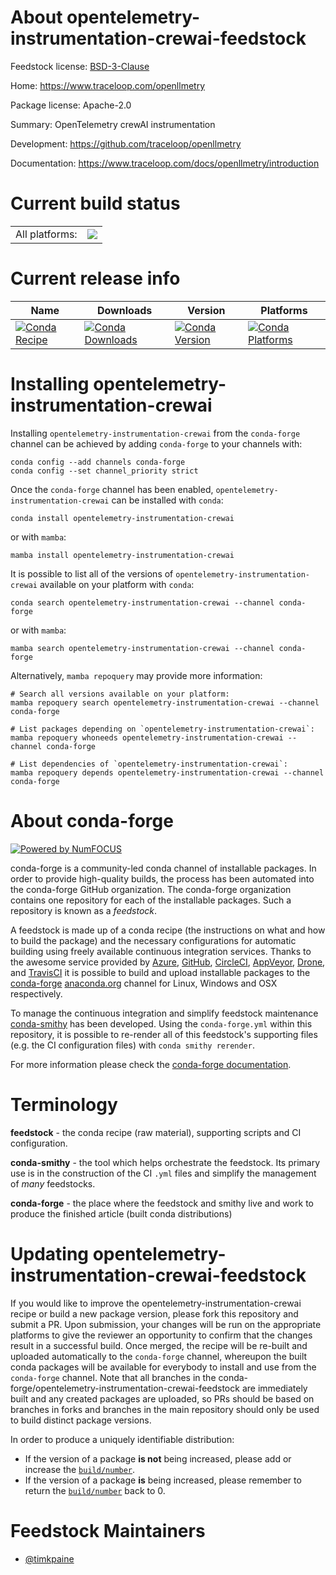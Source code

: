 About opentelemetry-instrumentation-crewai-feedstock
====================================================

Feedstock license: [BSD-3-Clause](https://github.com/conda-forge/opentelemetry-instrumentation-crewai-feedstock/blob/main/LICENSE.txt)

Home: https://www.traceloop.com/openllmetry

Package license: Apache-2.0

Summary: OpenTelemetry crewAI instrumentation

Development: https://github.com/traceloop/openllmetry

Documentation: https://www.traceloop.com/docs/openllmetry/introduction

Current build status
====================


<table><tr><td>All platforms:</td>
    <td>
      <a href="https://dev.azure.com/conda-forge/feedstock-builds/_build/latest?definitionId=25164&branchName=main">
        <img src="https://dev.azure.com/conda-forge/feedstock-builds/_apis/build/status/opentelemetry-instrumentation-crewai-feedstock?branchName=main">
      </a>
    </td>
  </tr>
</table>

Current release info
====================

| Name | Downloads | Version | Platforms |
| --- | --- | --- | --- |
| [![Conda Recipe](https://img.shields.io/badge/recipe-opentelemetry--instrumentation--crewai-green.svg)](https://anaconda.org/conda-forge/opentelemetry-instrumentation-crewai) | [![Conda Downloads](https://img.shields.io/conda/dn/conda-forge/opentelemetry-instrumentation-crewai.svg)](https://anaconda.org/conda-forge/opentelemetry-instrumentation-crewai) | [![Conda Version](https://img.shields.io/conda/vn/conda-forge/opentelemetry-instrumentation-crewai.svg)](https://anaconda.org/conda-forge/opentelemetry-instrumentation-crewai) | [![Conda Platforms](https://img.shields.io/conda/pn/conda-forge/opentelemetry-instrumentation-crewai.svg)](https://anaconda.org/conda-forge/opentelemetry-instrumentation-crewai) |

Installing opentelemetry-instrumentation-crewai
===============================================

Installing `opentelemetry-instrumentation-crewai` from the `conda-forge` channel can be achieved by adding `conda-forge` to your channels with:

```
conda config --add channels conda-forge
conda config --set channel_priority strict
```

Once the `conda-forge` channel has been enabled, `opentelemetry-instrumentation-crewai` can be installed with `conda`:

```
conda install opentelemetry-instrumentation-crewai
```

or with `mamba`:

```
mamba install opentelemetry-instrumentation-crewai
```

It is possible to list all of the versions of `opentelemetry-instrumentation-crewai` available on your platform with `conda`:

```
conda search opentelemetry-instrumentation-crewai --channel conda-forge
```

or with `mamba`:

```
mamba search opentelemetry-instrumentation-crewai --channel conda-forge
```

Alternatively, `mamba repoquery` may provide more information:

```
# Search all versions available on your platform:
mamba repoquery search opentelemetry-instrumentation-crewai --channel conda-forge

# List packages depending on `opentelemetry-instrumentation-crewai`:
mamba repoquery whoneeds opentelemetry-instrumentation-crewai --channel conda-forge

# List dependencies of `opentelemetry-instrumentation-crewai`:
mamba repoquery depends opentelemetry-instrumentation-crewai --channel conda-forge
```


About conda-forge
=================

[![Powered by
NumFOCUS](https://img.shields.io/badge/powered%20by-NumFOCUS-orange.svg?style=flat&colorA=E1523D&colorB=007D8A)](https://numfocus.org)

conda-forge is a community-led conda channel of installable packages.
In order to provide high-quality builds, the process has been automated into the
conda-forge GitHub organization. The conda-forge organization contains one repository
for each of the installable packages. Such a repository is known as a *feedstock*.

A feedstock is made up of a conda recipe (the instructions on what and how to build
the package) and the necessary configurations for automatic building using freely
available continuous integration services. Thanks to the awesome service provided by
[Azure](https://azure.microsoft.com/en-us/services/devops/), [GitHub](https://github.com/),
[CircleCI](https://circleci.com/), [AppVeyor](https://www.appveyor.com/),
[Drone](https://cloud.drone.io/welcome), and [TravisCI](https://travis-ci.com/)
it is possible to build and upload installable packages to the
[conda-forge](https://anaconda.org/conda-forge) [anaconda.org](https://anaconda.org/)
channel for Linux, Windows and OSX respectively.

To manage the continuous integration and simplify feedstock maintenance
[conda-smithy](https://github.com/conda-forge/conda-smithy) has been developed.
Using the ``conda-forge.yml`` within this repository, it is possible to re-render all of
this feedstock's supporting files (e.g. the CI configuration files) with ``conda smithy rerender``.

For more information please check the [conda-forge documentation](https://conda-forge.org/docs/).

Terminology
===========

**feedstock** - the conda recipe (raw material), supporting scripts and CI configuration.

**conda-smithy** - the tool which helps orchestrate the feedstock.
                   Its primary use is in the construction of the CI ``.yml`` files
                   and simplify the management of *many* feedstocks.

**conda-forge** - the place where the feedstock and smithy live and work to
                  produce the finished article (built conda distributions)


Updating opentelemetry-instrumentation-crewai-feedstock
=======================================================

If you would like to improve the opentelemetry-instrumentation-crewai recipe or build a new
package version, please fork this repository and submit a PR. Upon submission,
your changes will be run on the appropriate platforms to give the reviewer an
opportunity to confirm that the changes result in a successful build. Once
merged, the recipe will be re-built and uploaded automatically to the
`conda-forge` channel, whereupon the built conda packages will be available for
everybody to install and use from the `conda-forge` channel.
Note that all branches in the conda-forge/opentelemetry-instrumentation-crewai-feedstock are
immediately built and any created packages are uploaded, so PRs should be based
on branches in forks and branches in the main repository should only be used to
build distinct package versions.

In order to produce a uniquely identifiable distribution:
 * If the version of a package **is not** being increased, please add or increase
   the [``build/number``](https://docs.conda.io/projects/conda-build/en/latest/resources/define-metadata.html#build-number-and-string).
 * If the version of a package **is** being increased, please remember to return
   the [``build/number``](https://docs.conda.io/projects/conda-build/en/latest/resources/define-metadata.html#build-number-and-string)
   back to 0.

Feedstock Maintainers
=====================

* [@timkpaine](https://github.com/timkpaine/)

